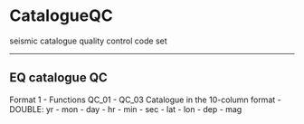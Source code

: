 # CatalogueQC
seismic catalogue quality control code set


---------------
EQ catalogue QC
---------------

Format 1 - Functions QC_01 - QC_03
Catalogue in the 10-column format - DOUBLE:
yr - mon - day - hr - min - sec - lat - lon - dep - mag
